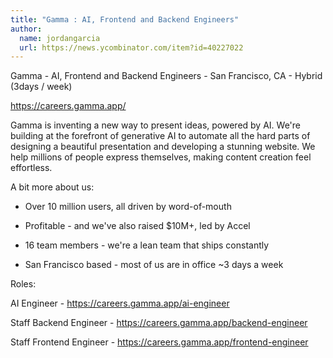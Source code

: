 ```yaml
---
title: "Gamma : AI, Frontend and Backend Engineers"
author:
  name: jordangarcia
  url: https://news.ycombinator.com/item?id=40227022
---
```

Gamma - AI, Frontend and Backend Engineers - San Francisco, CA - Hybrid (3days &#x2F; week)

<a href="https:&#x2F;&#x2F;careers.gamma.app&#x2F;" rel="nofollow">https:&#x2F;&#x2F;careers.gamma.app&#x2F;</a>

Gamma is inventing a new way to present ideas, powered by AI. We&#x27;re building at the  forefront  of generative AI to automate all the hard parts of designing a beautiful presentation and developing a stunning website. We help millions of people express themselves, making content creation feel effortless.

A bit more about us:

- Over 10 million users, all driven by word-of-mouth

- Profitable - and we&#x27;ve also raised $10M+, led by Accel

- 16 team members - we&#x27;re a lean team that ships constantly

- San Francisco based - most of us are in office ~3 days a week

Roles:

AI Engineer - <a href="https:&#x2F;&#x2F;careers.gamma.app&#x2F;ai-engineer" rel="nofollow">https:&#x2F;&#x2F;careers.gamma.app&#x2F;ai-engineer</a>

Staff Backend Engineer - <a href="https:&#x2F;&#x2F;careers.gamma.app&#x2F;backend-engineer" rel="nofollow">https:&#x2F;&#x2F;careers.gamma.app&#x2F;backend-engineer</a>

Staff Frontend Engineer - <a href="https:&#x2F;&#x2F;careers.gamma.app&#x2F;frontend-engineer" rel="nofollow">https:&#x2F;&#x2F;careers.gamma.app&#x2F;frontend-engineer</a>
